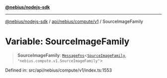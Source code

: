[**@nebius/nodejs-sdk**](../../../../../README.md)

***

[@nebius/nodejs-sdk](../../../../../README.md) / [api/nebius/compute/v1](../README.md) / SourceImageFamily

# Variable: SourceImageFamily

> **SourceImageFamily**: [`MessageFns`](../../../../../runtime/protos/core/interfaces/MessageFns.md)\<[`SourceImageFamily`](../interfaces/SourceImageFamily.md), `"nebius.compute.v1.SourceImageFamily"`\>

Defined in: src/api/nebius/compute/v1/index.ts:1553
